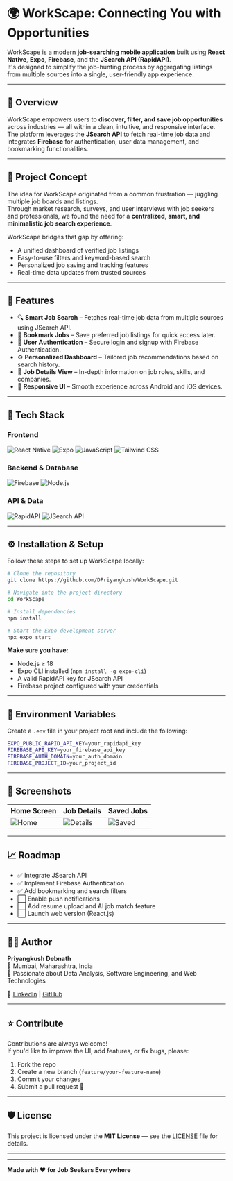 # 🌍 WorkScape: Connecting You with Opportunities

WorkScape is a modern **job-searching mobile application** built using **React Native**, **Expo**, **Firebase**, and the **JSearch API (RapidAPI)**.  
It's designed to simplify the job-hunting process by aggregating listings from multiple sources into a single, user-friendly app experience.

---

## 🚀 Overview

WorkScape empowers users to **discover, filter, and save job opportunities** across industries — all within a clean, intuitive, and responsive interface.  
The platform leverages the **JSearch API** to fetch real-time job data and integrates **Firebase** for authentication, user data management, and bookmarking functionalities.

---

## 🎯 Project Concept

The idea for WorkScape originated from a common frustration — juggling multiple job boards and listings.  
Through market research, surveys, and user interviews with job seekers and professionals, we found the need for a **centralized, smart, and minimalistic job search experience**.

WorkScape bridges that gap by offering:
- A unified dashboard of verified job listings  
- Easy-to-use filters and keyword-based search  
- Personalized job saving and tracking features  
- Real-time data updates from trusted sources  

---

## 🧠 Features

- 🔍 **Smart Job Search** – Fetches real-time job data from multiple sources using JSearch API.  
- 🔖 **Bookmark Jobs** – Save preferred job listings for quick access later.  
- 👤 **User Authentication** – Secure login and signup with Firebase Authentication.  
- ⚙️ **Personalized Dashboard** – Tailored job recommendations based on search history.  
- 💼 **Job Details View** – In-depth information on job roles, skills, and companies.  
- 📱 **Responsive UI** – Smooth experience across Android and iOS devices.  

---

## 🧩 Tech Stack

### Frontend
![React Native](https://img.shields.io/badge/React_Native-20232A?style=for-the-badge&logo=react&logoColor=61DAFB)
![Expo](https://img.shields.io/badge/Expo-000020?style=for-the-badge&logo=expo&logoColor=white)
![JavaScript](https://img.shields.io/badge/JavaScript-F7DF1E?style=for-the-badge&logo=javascript&logoColor=black)
![Tailwind CSS](https://img.shields.io/badge/Tailwind_CSS-06B6D4?style=for-the-badge&logo=tailwindcss&logoColor=white)

### Backend & Database
![Firebase](https://img.shields.io/badge/Firebase-FFCA28?style=for-the-badge&logo=firebase&logoColor=black)
![Node.js](https://img.shields.io/badge/Node.js-339933?style=for-the-badge&logo=nodedotjs&logoColor=white)

### API & Data
![RapidAPI](https://img.shields.io/badge/RapidAPI-0096D6?style=for-the-badge&logo=rapidapi&logoColor=white)
![JSearch API](https://img.shields.io/badge/JSearch_API-1E90FF?style=for-the-badge&logo=apifox&logoColor=white)

---

## ⚙️ Installation & Setup

Follow these steps to set up WorkScape locally:

```bash
# Clone the repository
git clone https://github.com/DPriyangkush/WorkScape.git

# Navigate into the project directory
cd WorkScape

# Install dependencies
npm install

# Start the Expo development server
npx expo start
```

**Make sure you have:**
- Node.js ≥ 18
- Expo CLI installed (`npm install -g expo-cli`)
- A valid RapidAPI key for JSearch API
- Firebase project configured with your credentials

---

## 🔑 Environment Variables

Create a `.env` file in your project root and include the following:

```bash
EXPO_PUBLIC_RAPID_API_KEY=your_rapidapi_key
FIREBASE_API_KEY=your_firebase_api_key
FIREBASE_AUTH_DOMAIN=your_auth_domain
FIREBASE_PROJECT_ID=your_project_id
```

---

## 📸 Screenshots

| Home Screen | Job Details | Saved Jobs |
|-------------|-------------|------------|
| ![Home](link-to-image) | ![Details](link-to-image) | ![Saved](link-to-image) |

---

## 📈 Roadmap

- ✅ Integrate JSearch API
- ✅ Implement Firebase Authentication
- ✅ Add bookmarking and search filters
- ⬜ Enable push notifications
- ⬜ Add resume upload and AI job match feature
- ⬜ Launch web version (React.js)

---

## 🧑‍💻 Author

**Priyangkush Debnath**  
📍 Mumbai, Maharashtra, India  
💼 Passionate about Data Analysis, Software Engineering, and Web Technologies
 
🔗 [LinkedIn](https://linkedin.com/in/your-profile) | [GitHub](https://github.com/DPriyangkush)

---

## ⭐ Contribute

Contributions are always welcome!  
If you'd like to improve the UI, add features, or fix bugs, please:

1. Fork the repo
2. Create a new branch (`feature/your-feature-name`)
3. Commit your changes
4. Submit a pull request 🚀

---

## 🛡️ License

This project is licensed under the **MIT License** — see the [LICENSE](LICENSE) file for details.

---


---

**Made with ❤️ for Job Seekers Everywhere**
